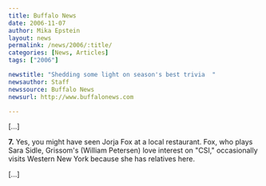 ```yaml
---
title: Buffalo News
date: 2006-11-07
author: Mika Epstein
layout: news
permalink: /news/2006/:title/
categories: [News, Articles]
tags: ["2006"]

newstitle: "Shedding some light on season's best trivia  "
newsauthor: Staff  
newssource: Buffalo News  
newsurl: http://www.buffalonews.com  

---
```


[...]

**7.** Yes, you might have seen Jorja Fox at a local restaurant. Fox, who plays Sara Sidle, Grissom's (William Petersen) love interest on "CSI," occasionally visits Western New York because she has relatives here.

[...]

